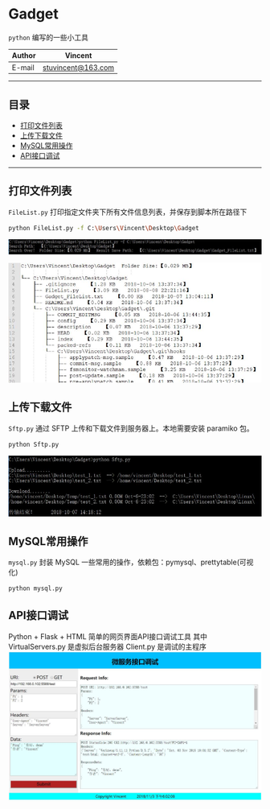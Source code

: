 Gadget
===========================
`python` 编写的一些小工具

|Author|Vincent|
|---|---|
|E-mail|stuvincent@163.com|

***************************
## 目录
* [打印文件列表](#打印文件列表 'FileList.py')
* [上传下载文件](#上传下载文件 'Sftp.py')
* [MySQL常用操作](#MySQL常用操作 'mysql.py')
* [API接口调试](#API接口调试 'HTML_Web')

*************************** 

打印文件列表
------------------------------
`FileList.py` 打印指定文件夹下所有文件信息列表，并保存到脚本所在路径下

```Bash
python FileList.py -f C:\Users\Vincent\Desktop\Gadget
```

![](/img/FileList脚本运行.JPG  'FileList脚本运行.JPG')

![](/img/FileList脚本运行结果.JPG 'FileList脚本运行结果.JPG')

上传下载文件
------------------------------
`Sftp.py` 通过 SFTP 上传和下载文件到服务器上。本地需要安装 paramiko 包。

```Bash
python Sftp.py
```

![](/img/Sftp脚本运行.JPG  'Sftp脚本运行.JPG')

MySQL常用操作
------------------------------
`mysql.py` 封装 MySQL 一些常用的操作，依赖包：pymysql、prettytable(可视化)

```Bash
python mysql.py
```

API接口调试
------------------------------
Python + Flask + HTML 简单的网页界面API接口调试工具
其中 VirtualServers.py 是虚拟后台服务器
Client.py 是调试的主程序 
![](/img/接口调试界面.JPG  '接口调试界面.JPG')
